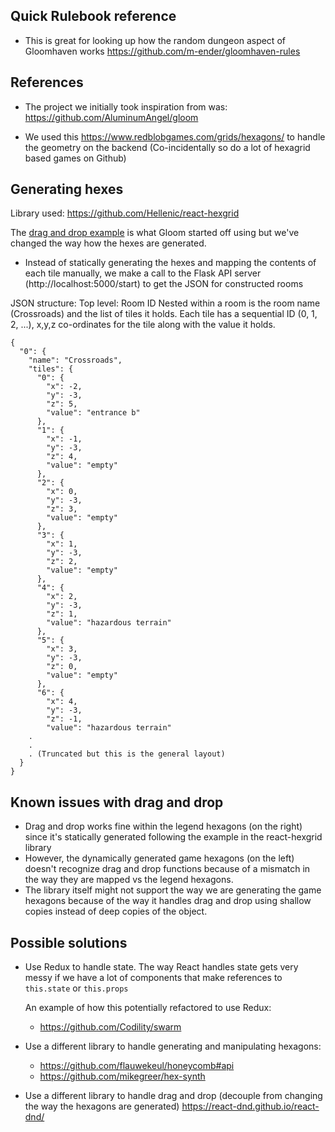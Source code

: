 ## Quick Rulebook reference
- This is great for looking up how the random dungeon aspect of Gloomhaven works 
https://github.com/m-ender/gloomhaven-rules

## References
- The project we initially took inspiration from was: https://github.com/AluminumAngel/gloom 

- We used this https://www.redblobgames.com/grids/hexagons/ to handle the geometry on the backend
(Co-incidentally so do a lot of hexagrid based games on Github)


## Generating hexes
Library used: 
https://github.com/Hellenic/react-hexgrid

The [drag and drop example](https://github.com/Hellenic/react-hexgrid/tree/master/examples/drag-and-drop) is what Gloom started off using but we've changed the way how the hexes are generated. 
- Instead of statically generating the hexes and mapping the contents of each tile manually, we make a call to the Flask API server (http://localhost:5000/start) to get the JSON for constructed rooms

JSON structure:
Top level: Room ID
Nested within a room is the room name (Crossroads) and the list of tiles it holds.
Each tile has a sequential ID (0, 1, 2, ...), x,y,z co-ordinates for the tile along with the value it holds.
```
{
  "0": {
    "name": "Crossroads",
    "tiles": {
      "0": {
        "x": -2,
        "y": -3,
        "z": 5,
        "value": "entrance b"
      },
      "1": {
        "x": -1,
        "y": -3,
        "z": 4,
        "value": "empty"
      },
      "2": {
        "x": 0,
        "y": -3,
        "z": 3,
        "value": "empty"
      },
      "3": {
        "x": 1,
        "y": -3,
        "z": 2,
        "value": "empty"
      },
      "4": {
        "x": 2,
        "y": -3,
        "z": 1,
        "value": "hazardous terrain"
      },
      "5": {
        "x": 3,
        "y": -3,
        "z": 0,
        "value": "empty"
      },
      "6": {
        "x": 4,
        "y": -3,
        "z": -1,
        "value": "hazardous terrain"
    .
    .
    . (Truncated but this is the general layout)
  }
}
```

## Known issues with drag and drop
- Drag and drop works fine within the legend hexagons (on the right) since it's statically generated following the example in the react-hexgrid library
- However, the dynamically generated game hexagons (on the left) doesn't recognize drag and drop functions because of a mismatch in the way they are mapped vs the legend hexagons. 
- The library itself might not support the way we are generating the game hexagons because of the way it handles drag and drop using shallow copies instead of deep copies of the object. 

## Possible solutions
- Use Redux to handle state. The way React handles state gets very messy if we have a lot of components that make references to `this.state` or `this.props` 

    An example of how this potentially refactored to use Redux:
    - https://github.com/Codility/swarm


- Use a different library to handle generating and manipulating hexagons:
    - https://github.com/flauwekeul/honeycomb#api
    - https://github.com/mikegreer/hex-synth

- Use a different library to handle drag and drop (decouple from changing the way the hexagons are generated)
https://react-dnd.github.io/react-dnd/
